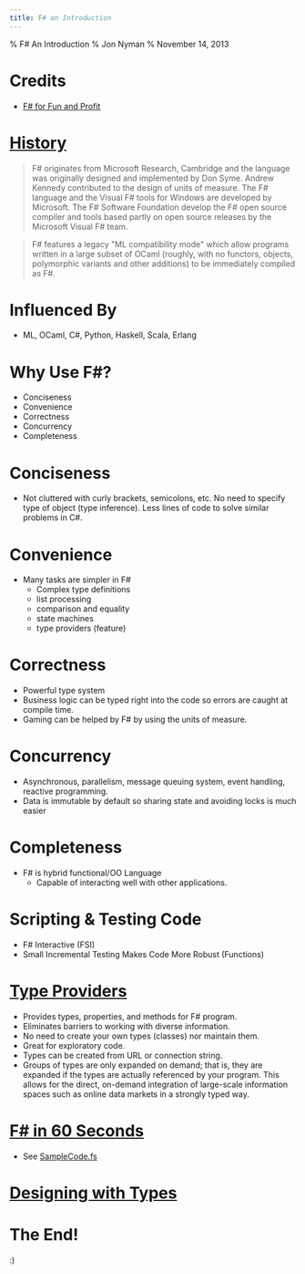 ```yaml
---
title: F# an Introduction
---
```


% F\#
  An Introduction
% Jon Nyman
% November 14, 2013

# Credits
- [F\# for Fun and Profit](http://fsharpforfunandprofit.com)

# [History](http://en.wikipedia.org/wiki/F_Sharp_(programming_language)#History)

> F\# originates from Microsoft Research, Cambridge and the language was originally designed and implemented by Don Syme. Andrew Kennedy contributed to the design of units of measure. The F\# language and the Visual F\# tools for Windows are developed by Microsoft. The F\# Software Foundation develop the F\# open source compiler and tools based partly on open source releases by the Microsoft Visual F\# team.

> F\# features a legacy "ML compatibility mode" which allow programs written in a large subset of OCaml (roughly, with no functors, objects, polymorphic variants and other additions) to be immediately compiled as F\#.

# Influenced By
- ML, OCaml, C\#, Python, Haskell, Scala, Erlang

# Why Use F\#?
- Conciseness
- Convenience
- Correctness
- Concurrency
- Completeness

# Conciseness
- Not cluttered with curly brackets, semicolons, etc.
  No need to specify type of object (type inference).
  Less lines of code to solve similar problems in C\#.

# Convenience
- Many tasks are simpler in F\#
    + Complex type definitions
    + list processing
    + comparison and equality
    + state machines
    + type providers (feature)
  
# Correctness
- Powerful type system
- Business logic can be typed right into the code so errors are caught at compile time.
- Gaming can be helped by F\# by using the units of measure.

# Concurrency
- Asynchronous, parallelism, message queuing system, event handling, reactive programming.
- Data is immutable by default so sharing state and avoiding locks is much easier

# Completeness
- F\# is hybrid functional/OO Language
    + Capable of interacting well with other applications.
  
# Scripting & Testing Code
- F\# Interactive (FSI)
- Small Incremental Testing Makes Code More Robust (Functions)

# [Type Providers](http://msdn.microsoft.com/en-us/library/vstudio/hh156509.aspx)
- Provides types, properties, and methods for F# program.
- Eliminates barriers to working with diverse information.
- No need to create your own types (classes) nor maintain them.
- Great for exploratory code.
- Types can be created from URL or connection string.
- Groups of types are only expanded on demand; that is, they are expanded if the types are actually referenced by your program. This allows for the direct, on-demand integration of large-scale information spaces such as online data markets in a strongly typed way.

# [F\# in 60 Seconds](http://fsharpforfunandprofit.com/posts/fsharp-in-60-seconds/)
- See [SampleCode.fs](SampleCode.fs)

# [Designing with Types](http://fsharpforfunandprofit.com/posts/designing-with-types-conclusion/)
# The End!

:)
